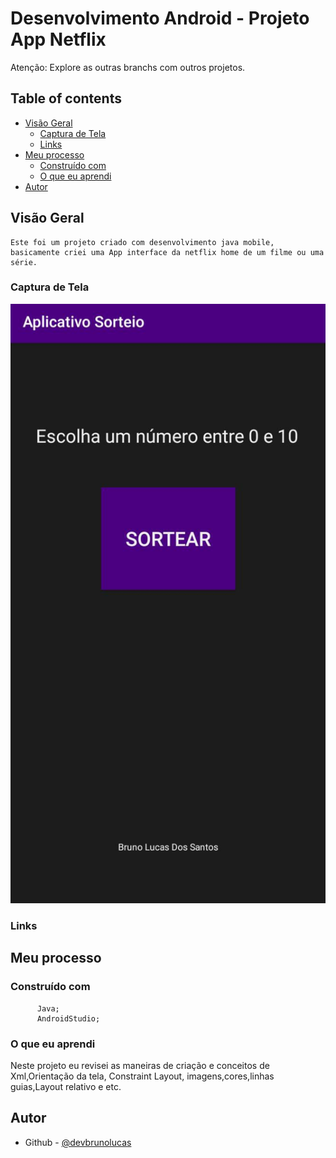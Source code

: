 # Desenvolvimento Android  - Projeto App Netflix

Atenção: Explore as outras branchs com outros projetos.

## Table of contents

- [Visão Geral](#visão-geral)
  - [Captura de Tela](#captura-de-tela)
  - [Links](#links)
- [Meu processo](#meu-processo)
  - [Construído com](#construído-com)
  - [O que eu aprendi](#o-que-eu-aprendi)
- [Autor](#autor)



## Visão Geral
    Este foi um projeto criado com desenvolvimento java mobile, basicamente criei uma App interface da netflix home de um filme ou uma série.

### Captura de Tela

![](/screenshot/foto.jpeg)

### Links


## Meu processo

### Construído com
          Java;
          AndroidStudio;


### O que eu aprendi

  Neste projeto eu revisei as maneiras de criação e conceitos de Xml,Orientação da tela, Constraint Layout, imagens,cores,linhas guias,Layout relativo e etc.



## Autor

- Github - [@devbrunolucas](https://github.com/devbrunolucas)
